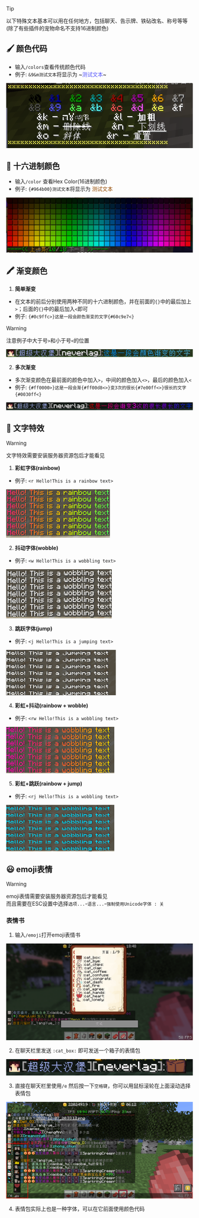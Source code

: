 > [!tip]
> 以下特殊文本基本可以用在任何地方，包括聊天、告示牌、铁砧改名、称号等等(除了有些插件的宠物命名不支持16进制颜色)

## 🖌️ 颜色代码

+ 输入`/colors`查看传统颜色代码
+ 例子: `&9&m测试文本`将显示为 ~<font color=#5454fb>测试文本</font>~

![传统颜色代码](pics/colors.png)

## 🎨 十六进制颜色

+ 输入`/color` 查看Hex Color(16进制颜色)
+ 例子: `{#964b00}测试文本`将显示为 <font color=#964b00>测试文本</font>

![16进制颜色](pics/color.png)

## 🖍️ 渐变颜色

1. **简单渐变**

+ 在文本的前后分别使用两种不同的十六进制颜色，并在前面的`{}`中的最后加上`>`；后面的`{}`中的最后加入`<`即可
+ 例子: `{#0c9ffc>}这是一段会颜色渐变的文字{#60c9e7<}`

> [!warning]
> 注意例子中大于号`>`和小于号`<`的位置

![渐变颜色](pics/text/gradient.png)

2. **多次渐变**

+ 多次渐变颜色在最前面的颜色中加入`>`，中间的颜色加入`<>`，最后的颜色加入`<`
+ 例子: `{#ff0000>}这是一段会渐{#ff00d8<>}变3次的很长{#7e00ff<>}很长的文字{#0030ff<}`

![渐变3次颜色](pics/text/gradient2.png)

## 🌟 文字特效

> [!warning]
> 文字特效需要安装服务器资源包后才能看见


1. **彩虹字体(rainbow)**

+ 例子: `<r Hello!This is a rainbow text>`

![彩虹字体](pics/text/rainbow.gif)

2. **抖动字体(wobble)**

+ 例子: `<w Hello!This is a wobbling text>`

![抖动字体](pics/text/wobble.gif)

3. **跳跃字体(jump)**

+ 例子: `<j Hello!This is a jumping text>`

![跳跃字体](pics/text/jump_chat.gif)

4. **彩虹+抖动(rainbow + wobble)**

+ 例子: `<rw Hello!This is a wobbling text>`

![彩虹抖动字体](pics/text/rw_chat.gif)

5. **彩虹+跳跃(rainbow + jump)**

+ 例子: `<rj Hello!This is a wobbling text>`

![彩虹跳跃字体](pics/text/rj.gif)

## 😃 emoji表情

> [!warning]
> emoji表情需要安装服务器资源包后才能看见  
> 而且需要在ESC设置中选择`选项...`-`语言...`-`强制使用Unicode字体 : 关`

### 表情书

1. 输入`/emoji`打开emoji表情书

![表情书](pics/text/emoji.png)

2. 在聊天栏里发送 `:cat_box:` 即可发送一个箱子的表情包

![发出表情包](pics/text/emoji2.png)

3. 直接在聊天栏里使用`/e` 然后按一下`空格键`，你可以用鼠标滚轮在上面滚动选择表情包

![选择表情包](pics/text/emoji3.png)

4. 表情包实际上也是一种字体，可以在它前面使用颜色代码

